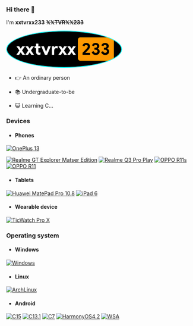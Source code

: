### Hi there 👋
I'm **xxtvrxx233** **~~𝕏𝕏TVR𝕏𝕏233~~**

<div>
     <a href="https://github.com/xxtvrxx233"><img src="/xxtvrxx233.png" width="auto" height="auto"                                              alt="xxtvrxx233.png" style="border: 2px solid cyan; border-radius: 50%"></a>
   </div>
   
- :point_right: An ordinary person

- 📚 Undergraduate-to-be

- 😺 Learning C...

### Devices
- #### Phones
[![OnePlus 13](https://img.shields.io/badge/OnePlus%2013-000000?style=for-the-badge&logo=OnePlus&logoColor=ffffff&labelColor=FF0000)](https://www.oneplus.com/cn/13)

[![Realme GT Explorer Matser Edition](https://img.shields.io/badge/Realme%20GT%20Exp.%20Master-Edition-ED9121?style=for-the-badge&logo=realme&logoColor=FFFFFF&labelColor=FFD700)](https://www.realme.com/realme-gt-riven-a/specs)
[![Realme Q3 Pro Play](https://img.shields.io/badge/Realme%20Q3%20Pro-Special-ED9121?style=for-the-badge&logo=realme&logoColor=FFFFFF&labelColor=FFD700)](https://www.realme.com/realme-q3-pro-special/specs)
[![OPPO R11s](https://img.shields.io/badge/-OPPO%20R11s-darkgreen?style=for-the-badge)](https://m.gsmarena.com/oppo_r11s-8911.php)
[![OPPO R11](https://img.shields.io/badge/-OPPO%20R11-darkgreen?style=for-the-badge)](https://www.gsmarena.com/oppo_r11-8644.php)

- #### Tablets
[![Huawei MatePad Pro 10.8](https://img.shields.io/badge/Huawei%20MatePad%20Pro-10.8-DCDCDC?style=for-the-badge&logo=Huawei&logoColor=DCDCDC&labelColor=B22222)](https://m.vmall.com/product/10086452383776.html)
[![iPad 6](https://img.shields.io/badge/ipad%206-000000?style=for-the-badge&logo=apple&logoColor=FFFFFF&labelColor=000000)](https://www.apple.com/)
- #### Wearable device
[![TicWatch Pro X](https://img.shields.io/badge/TicWatch%20Pro%20x-DCDCDC?style=for-the-badge&logo=WearOS&logoColor=F8F8FF&labelColor=000000)](https://www.ticstore.com/products/prox)

### Operating system
- #### Windows
 [![Windows](https://img.shields.io/badge/Windows%2011%2024H2-00BBFF?style=for-the-badge&logo=Windows11&logoColor=FFFFFF&labelColor=00BBFF)](https://www.microsoft.com/zh-cn/windows/windows-11)

- #### Linux
 [![ArchLinux](https://img.shields.io/badge/Arch%20Linux%206.15.4-222628?style=for-the-badge&logo=archlinux&logoColor=1793D1)](https://archlinux.org/)

- #### Android
[![C15](https://img.shields.io/badge/ColorOS%2015-000000?style=for-the-badge&logo=oppo&logoColor=FFFFFF&labelColor=000000)](https://www.coloros.com/version/coloros15/)
[![C13.1](https://img.shields.io/badge/ColorOS%2013.1-3360CC?style=for-the-badge&logo=oppo&logoColor=FFFFFF&labelColor=006400)](https://www.coloros.com/feature/coloros13)
[![C7](https://img.shields.io/badge/ColorOS%207-00C000?style=for-the-badge&logo=oppo&logoColor=FFFFFF&labelColor=00C000)](https://zh.m.wikipedia.org/zh-cn/ColorOS)
[![HarmonyOS4.2](https://img.shields.io/badge/HarmonyOS%204.2.0-DCDCDC?style=for-the-badge&logo=HUAWEI&logoColor=FFFFFF&labelColor=B22222)](https://consumer.huawei.com/cn/harmonyos-4)
[![WSA](https://img.shields.io/badge/Windows%20Subsystem%20for%20Android-00C000?style=for-the-badge&logo=windows&logoColor=FFFFFF&labelColor=00C000)](https://learn.microsoft.com/windows/android/wsa/)
 
<!--
**xxtvrxx233/xxtvrxx233** is a ✨ _special_ ✨ repository because its `README.md` (this file) appears on your GitHub profile.

Here are some ideas to get you started:

- 🔭 I’m currently working on ...
- 🌱 I’m currently learning ...
- 👯 I’m looking to collaborate on ...
- 🤔 I’m looking for help with ...
- 💬 Ask me about ...
- 📫 How to reach me: ...
- 😄 Pronouns: ...
- ⚡ Fun fact: ...
-->
